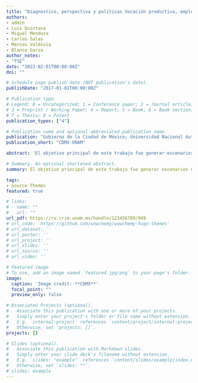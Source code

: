 ```yaml
---
title: "Diagnóstico, perspectiva y políticas Vocación productiva, empleo, ingresos y equidad en la Ciudad de México"
authors:
- admin
- Luis Quintana
- Miguel Mendoza
- Carlos Salas
- Marcos Valdivia
- Blanca Garza
author_notes:
- "TSE"
date: "2022-02-01T00:00:00Z"
doi: ""

# Schedule page publish date (NOT publication's date).
publishDate: "2017-01-01T00:00:00Z"

# Publication type.
# Legend: 0 = Uncategorized; 1 = Conference paper; 2 = Journal article;
# 3 = Preprint / Working Paper; 4 = Report; 5 = Book; 6 = Book section;
# 7 = Thesis; 8 = Patent
publication_types: ["4"]

# Publication name and optional abbreviated publication name.
publication: "Gobierno de la Ciudad de México; Universidad Nacional Autónoma de México"
publication_short: "CDMX-UNAM"

abstract: 'El objetivo principal de este trabajo fue generar escenarios deseables de la ocupación en la Ciudad de México, y su sistema región. Para lograr dicho objetivo, se definieron tres etapas consistentes en: (1) elaborar un diagnóstico de la estructura productiva y de servicios, así como de la estructura ocupacional y de ingresos de la Ciudad de México y su región de influencia; (2) desarrollar modelos para la construcción de escenarios cuantitativos de corto, mediano y largo plazo; y, (3) realizar propuestas de política económica que permitan alcanzar los escenarios deseables.'

# Summary. An optional shortened abstract.
summary: El objetivo principal de este trabajo fue generar escenarios deseables de la ocupación en la Ciudad de México, y su sistema región.

tags:
- Source Themes
featured: true

# links: 
# - name: ""
#   url: ""
url_pdf: https://ru.crim.unam.mx/handle/123456789/949
# url_code: 'https://github.com/wowchemy/wowchemy-hugo-themes'
# url_dataset: ''
# url_poster: ''
# url_project: ''
# url_slides: ''
# url_source: ''
# url_video: ''

# Featured image
# To use, add an image named `featured.jpg/png` to your page's folder. 
image:
  caption: 'Image credit: **CDMX**'
  focal_point: ""
  preview_only: false

# Associated Projects (optional).
#   Associate this publication with one or more of your projects.
#   Simply enter your project's folder or file name without extension.
#   E.g. `internal-project` references `content/project/internal-project/index.md`.
#   Otherwise, set `projects: []`.
projects: []

# Slides (optional).
#   Associate this publication with Markdown slides.
#   Simply enter your slide deck's filename without extension.
#   E.g. `slides: "example"` references `content/slides/example/index.md`.
#   Otherwise, set `slides: ""`.
# slides: example
---
```




